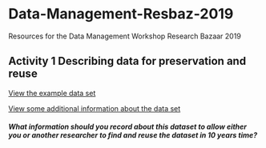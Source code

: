 # Data-Management-Resbaz-2019
Resources for the Data Management Workshop Research Bazaar 2019 

## Activity 1 Describing data for preservation and reuse

[View the example data set](https://github.com/RSUnit/Data-Management-Resbaz-2019/blob/master/DataFolder/ExampleDataSet.csv) 

[View some additional information about the data set](https://github.com/RSUnit/Data-Management-Resbaz-2019/blob/master/DataFolder/DataSetInfo.docx) 

#### *What information should you record about this dataset to allow either you or another researcher to find and reuse the dataset in 10 years time?* 
